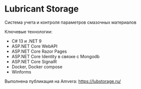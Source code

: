 # Lubricant Storage

Система учета и контроля параметров смазочных материалов

Ключевые технологии:
 - C# 13 и .NET 9
 - ASP.NET Core WebAPI 
 - ASP.NET Core Razor Pages
 - ASP.NET Core Identity в связке с Mongodb
 - ASP.NET Core SignalR
 - Docker, Docker compose
 - Winforms

Выполнена публикация на Amvera: https://lubstorage.ru/
